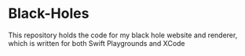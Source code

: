 # Black-Holes
This repository holds the code for my black hole website and renderer, which is written for both Swift Playgrounds and XCode
